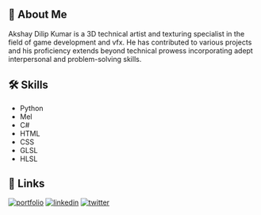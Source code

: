 
## 🚀 About Me

Akshay Dilip Kumar is a 3D technical artist and texturing specialist in the field of game development and vfx. He has contributed to various projects and his proficiency extends beyond technical prowess incorporating adept interpersonal and problem-solving skills.
## 🛠 Skills

* Python
* Mel
* C#
* HTML
* CSS
* GLSL
* HLSL


## 🔗 Links
[![portfolio](https://img.shields.io/badge/my_portfolio-000?style=for-the-badge&logo=ko-fi&logoColor=white)](https://www.artstation.com/itsakshaydilip)
[![linkedin](https://img.shields.io/badge/linkedin-0A66C2?style=for-the-badge&logo=linkedin&logoColor=white)](https://www.linkedin.com/in/itsakshaydilip)
[![twitter](https://img.shields.io/badge/twitter-1DA1F2?style=for-the-badge&logo=twitter&logoColor=white)](https://twitter.com/itsakshaydilip)

